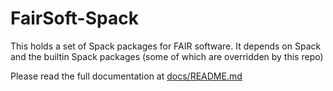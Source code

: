 # FairSoft-Spack
This holds a set of Spack packages for FAIR software.  It depends
on Spack and the builtin Spack packages (some of which are overridden
by this repo)

Please read the full documentation at [docs/README.md](docs/README.md)
